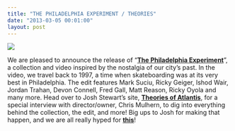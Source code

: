 ```yaml
---
title: "THE PHILADELPHIA EXPERIMENT / THEORIES"
date: "2013-03-05 00:01:00"
layout: post
---
```


<p><a href="http://www.castequality.com/#/project"><img src="http://media.tumblr.com/aa1ab6d98570b11924328be588545abd/tumblr_inline_mjou3vkWdz1qz4rgp.jpg"/></a></p>

<p>We are pleased to announce the release of &#8220;<a href="http://www.theoriesofatlantis.com/site/news/introducing_caste/"><strong>The Philadelphia Experiment</strong></a>&#8221;, a collection and video inspired by the nostalgia of our city&#8217;s past. In the video, we travel back to 1997, a time when skateboarding was at its very best in Philadelphia. The edit features Mark Suciu, Ricky Geiger, Ishod Wair, Jordan Trahan, Devon Connell, Fred Gall, Matt Reason, Ricky Oyola and many more. Head over to Josh Stewart&#8217;s site, <strong><a href="http://www.theoriesofatlantis.com">Theories of Atlantis</a></strong>, for a special interview with director/owner, Chris Mulhern, to dig into everything behind the collection, the edit, and more! Big ups to Josh for making that happen, and we are all really hyped for <strong><a href="http://www.youtube.com/watch?feature=player_embedded&amp;v=JK7yVLzzlAI">this</a></strong>!</p>
